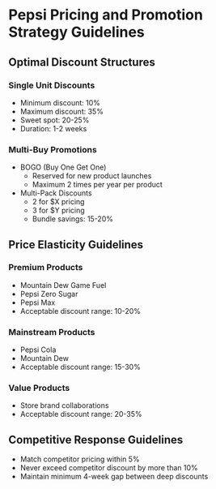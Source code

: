 # Pepsi Pricing and Promotion Strategy Guidelines

## Optimal Discount Structures

### Single Unit Discounts
- Minimum discount: 10%
- Maximum discount: 35%
- Sweet spot: 20-25%
- Duration: 1-2 weeks

### Multi-Buy Promotions
- BOGO (Buy One Get One)
  - Reserved for new product launches
  - Maximum 2 times per year per product
- Multi-Pack Discounts
  - 2 for $X pricing
  - 3 for $Y pricing
  - Bundle savings: 15-20%

## Price Elasticity Guidelines

### Premium Products
- Mountain Dew Game Fuel
- Pepsi Zero Sugar
- Pepsi Max
- Acceptable discount range: 10-20%

### Mainstream Products
- Pepsi Cola
- Mountain Dew
- Acceptable discount range: 15-30%

### Value Products
- Store brand collaborations
- Acceptable discount range: 20-35%

## Competitive Response Guidelines
- Match competitor pricing within 5%
- Never exceed competitor discount by more than 10%
- Maintain minimum 4-week gap between deep discounts
